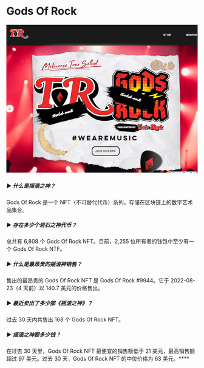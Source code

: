 # Gods Of Rock

![NFT](image-20220826171046129.JPG)

##### ▶ 什么是摇滚之神？

Gods Of Rock 是一个 NFT（不可替代代币）系列。存储在区块链上的数字艺术品集合。

##### ▶ 存在多少个岩石之神代币？

总共有 6,808 个 Gods Of Rock NFT。目前，2,255 位所有者的钱包中至少有一个 Gods Of Rock NTF。

##### ▶ 什么是最昂贵的摇滚神销售？

售出的最昂贵的 Gods Of Rock NFT 是 Gods Of Rock #9944。它于 2022-08-23（4 天前）以 140.7 美元的价格售出。

##### ▶ 最近卖出了多少部《摇滚之神》？

过去 30 天内共售出 168 个 Gods Of Rock NFT。

##### ▶ 摇滚之神要多少钱？

在过去 30 天里，Gods Of Rock NFT 最便宜的销售额低于 21 美元，最高销售额超过 97 美元。过去 30 天，Gods Of Rock NFT 的中位价格为 63 美元。****

